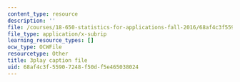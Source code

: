 ```yaml
---
content_type: resource
description: ''
file: /courses/18-650-statistics-for-applications-fall-2016/68af4c3f55907248f50df5e465038024_X-ix97pw0xY.srt
file_type: application/x-subrip
learning_resource_types: []
ocw_type: OCWFile
resourcetype: Other
title: 3play caption file
uid: 68af4c3f-5590-7248-f50d-f5e465038024
---
```

